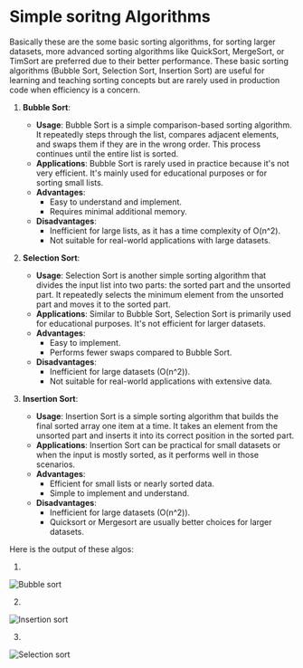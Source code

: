 # Simple soritng Algorithms 

Basically these are the some basic sorting algorithms, for sorting larger datasets, more advanced sorting algorithms like QuickSort, MergeSort, or TimSort are preferred due to their better performance. These basic sorting algorithms (Bubble Sort, Selection Sort, Insertion Sort) are useful for learning and teaching sorting concepts but are rarely used in production code when efficiency is a concern.

1. **Bubble Sort**:
   - **Usage**: Bubble Sort is a simple comparison-based sorting algorithm. It repeatedly steps through the list, compares adjacent elements, and swaps them if they are in the wrong order. This process continues until the entire list is sorted.
   - **Applications**: Bubble Sort is rarely used in practice because it's not very efficient. It's mainly used for educational purposes or for sorting small lists.
   - **Advantages**:
     - Easy to understand and implement.
     - Requires minimal additional memory.
   - **Disadvantages**:
     - Inefficient for large lists, as it has a time complexity of O(n^2).
     - Not suitable for real-world applications with large datasets.

2. **Selection Sort**:
   - **Usage**: Selection Sort is another simple sorting algorithm that divides the input list into two parts: the sorted part and the unsorted part. It repeatedly selects the minimum element from the unsorted part and moves it to the sorted part.
   - **Applications**: Similar to Bubble Sort, Selection Sort is primarily used for educational purposes. It's not efficient for larger datasets.
   - **Advantages**:
     - Easy to implement.
     - Performs fewer swaps compared to Bubble Sort.
   - **Disadvantages**:
     - Inefficient for large datasets (O(n^2)).
     - Not suitable for real-world applications with extensive data.

3. **Insertion Sort**:
   - **Usage**: Insertion Sort is a simple sorting algorithm that builds the final sorted array one item at a time. It takes an element from the unsorted part and inserts it into its correct position in the sorted part.
   - **Applications**: Insertion Sort can be practical for small datasets or when the input is mostly sorted, as it performs well in those scenarios.
   - **Advantages**:
     - Efficient for small lists or nearly sorted data.
     - Simple to implement and understand.
   - **Disadvantages**:
     - Inefficient for large datasets (O(n^2)).
     - Quicksort or Mergesort are usually better choices for larger datasets.
    
Here is the output of these algos:

1.

![Bubble sort](https://github.com/rathodlucky12/Soritng-Algorithms-Java/assets/131651450/9f49fa76-191b-4194-a71c-c7d83edc6511)

2.

![Insertion sort](https://github.com/rathodlucky12/Soritng-Algorithms-Java/assets/131651450/bf80a79a-3b24-4f4f-93d0-a8b4b0cf6fd8)

3.

![Selection sort](https://github.com/rathodlucky12/Soritng-Algorithms-Java/assets/131651450/77777c74-3c24-4b4c-8258-f060d0f4644d)
